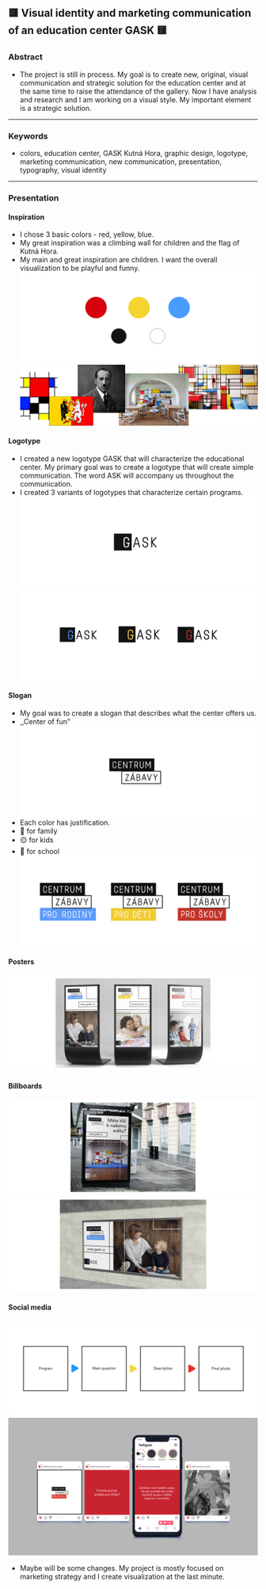 ## 🟥 Visual identity and marketing communication of an education center GASK 🟨

### Abstract
- The project is still in process. My goal is to create new, original, visual communication and strategic solution for the education center and at the same time to raise the attendance of the gallery. Now I have analysis and research and I am working on a visual style. My important element is a strategic solution.

---

### Keywords
- colors, education center, GASK Kutná Hora, graphic design, logotype, marketing communication, new communication, presentation, typography, visual identity

---

### Presentation
#### Inspiration
- I chose 3 basic colors - red, yellow, blue.
- My great inspiration was a climbing wall for children and the flag of Kutná Hora. 
- My main and great inspiration are children. I want the overall visualization to be playful and funny.
![image](0.jpg)
![image](7.jpg)

#### Logotype
- I created a new logotype GASK that will characterize the educational center. My primary goal was to create a logotype that will create simple communication. The word ASK will accompany us throughout the communication. 
- I created 3 variants of logotypes that characterize certain programs.
![image](9.jpg)
![image](5.jpg)

#### Slogan
- My goal was to create a slogan that describes what the center offers us. 
- ,,Center of fun"
![image](slogan1.jpg)
- Each color has justification.
- 🔵 for family
- 🟡 for kids
- 🔴 for school
![image](slogan.jpg)

#### Posters
![image](mockup.jpg)

#### Billboards
![image](ooh1.jpg)
![image](ooh3.jpg)

#### Social media
![image](aj.jpg)
![image](ig.jpg)
- Maybe will be some changes. My project is mostly focused on marketing strategy and I create visualization at the last minute. 

